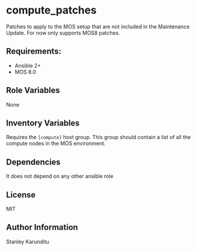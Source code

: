 # compute_patches

Patches to apply to the MOS setup that are not included in the Maintenance Update. For now only supports MOS8 patches.



## Requirements:
* Ansible 2+
* MOS 8.0 

## Role Variables
None

## Inventory Variables
Requires the ``[compute]`` host group. This group should contain a list of all the compute nodes in the MOS environment.

## Dependencies

It does not depend on any other ansible role


## License

MIT

## Author Information
Stanley Karunditu
